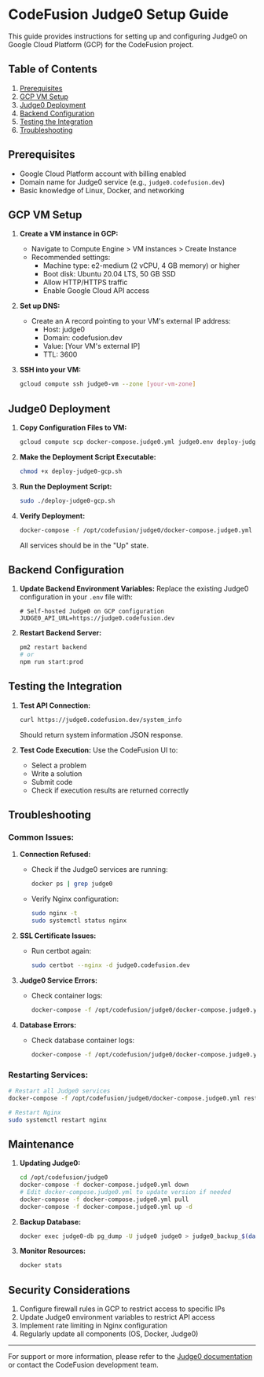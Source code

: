 # CodeFusion Judge0 Setup Guide

This guide provides instructions for setting up and configuring Judge0 on Google Cloud Platform (GCP) for the CodeFusion project.

## Table of Contents
1. [Prerequisites](#prerequisites)
2. [GCP VM Setup](#gcp-vm-setup)
3. [Judge0 Deployment](#judge0-deployment)
4. [Backend Configuration](#backend-configuration)
5. [Testing the Integration](#testing-the-integration)
6. [Troubleshooting](#troubleshooting)

## Prerequisites

- Google Cloud Platform account with billing enabled
- Domain name for Judge0 service (e.g., `judge0.codefusion.dev`)
- Basic knowledge of Linux, Docker, and networking

## GCP VM Setup

1. **Create a VM instance in GCP:**
   - Navigate to Compute Engine > VM instances > Create Instance
   - Recommended settings:
     - Machine type: e2-medium (2 vCPU, 4 GB memory) or higher
     - Boot disk: Ubuntu 20.04 LTS, 50 GB SSD
     - Allow HTTP/HTTPS traffic
     - Enable Google Cloud API access

2. **Set up DNS:**
   - Create an A record pointing to your VM's external IP address:
     - Host: judge0
     - Domain: codefusion.dev
     - Value: [Your VM's external IP]
     - TTL: 3600

3. **SSH into your VM:**
   ```sh
   gcloud compute ssh judge0-vm --zone [your-vm-zone]
   ```

## Judge0 Deployment

1. **Copy Configuration Files to VM:**
   ```sh
   gcloud compute scp docker-compose.judge0.yml judge0.env deploy-judge0-gcp.sh judge0-vm:~/ --zone [your-vm-zone]
   ```

2. **Make the Deployment Script Executable:**
   ```sh
   chmod +x deploy-judge0-gcp.sh
   ```

3. **Run the Deployment Script:**
   ```sh
   sudo ./deploy-judge0-gcp.sh
   ```

4. **Verify Deployment:**
   ```sh
   docker-compose -f /opt/codefusion/judge0/docker-compose.judge0.yml ps
   ```
   
   All services should be in the "Up" state.

## Backend Configuration

1. **Update Backend Environment Variables:**
   Replace the existing Judge0 configuration in your `.env` file with:
   ```
   # Self-hosted Judge0 on GCP configuration
   JUDGE0_API_URL=https://judge0.codefusion.dev
   ```

2. **Restart Backend Server:**
   ```sh
   pm2 restart backend
   # or
   npm run start:prod
   ```

## Testing the Integration

1. **Test API Connection:**
   ```sh
   curl https://judge0.codefusion.dev/system_info
   ```
   
   Should return system information JSON response.

2. **Test Code Execution:**
   Use the CodeFusion UI to:
   - Select a problem
   - Write a solution
   - Submit code
   - Check if execution results are returned correctly

## Troubleshooting

### Common Issues:

1. **Connection Refused:**
   - Check if the Judge0 services are running: 
     ```sh
     docker ps | grep judge0
     ```
   - Verify Nginx configuration:
     ```sh
     sudo nginx -t
     sudo systemctl status nginx
     ```

2. **SSL Certificate Issues:**
   - Run certbot again:
     ```sh
     sudo certbot --nginx -d judge0.codefusion.dev
     ```

3. **Judge0 Service Errors:**
   - Check container logs:
     ```sh
     docker-compose -f /opt/codefusion/judge0/docker-compose.judge0.yml logs -f judge0-server
     ```

4. **Database Errors:**
   - Check database container logs:
     ```sh
     docker-compose -f /opt/codefusion/judge0/docker-compose.judge0.yml logs -f judge0-db
     ```

### Restarting Services:

```sh
# Restart all Judge0 services
docker-compose -f /opt/codefusion/judge0/docker-compose.judge0.yml restart

# Restart Nginx
sudo systemctl restart nginx
```

## Maintenance

1. **Updating Judge0:**
   ```sh
   cd /opt/codefusion/judge0
   docker-compose -f docker-compose.judge0.yml down
   # Edit docker-compose.judge0.yml to update version if needed
   docker-compose -f docker-compose.judge0.yml pull
   docker-compose -f docker-compose.judge0.yml up -d
   ```

2. **Backup Database:**
   ```sh
   docker exec judge0-db pg_dump -U judge0 judge0 > judge0_backup_$(date +%Y%m%d).sql
   ```

3. **Monitor Resources:**
   ```sh
   docker stats
   ```

## Security Considerations

1. Configure firewall rules in GCP to restrict access to specific IPs
2. Update Judge0 environment variables to restrict API access
3. Implement rate limiting in Nginx configuration
4. Regularly update all components (OS, Docker, Judge0)

---

For support or more information, please refer to the [Judge0 documentation](https://github.com/judge0/judge0/blob/master/README.md) or contact the CodeFusion development team.
